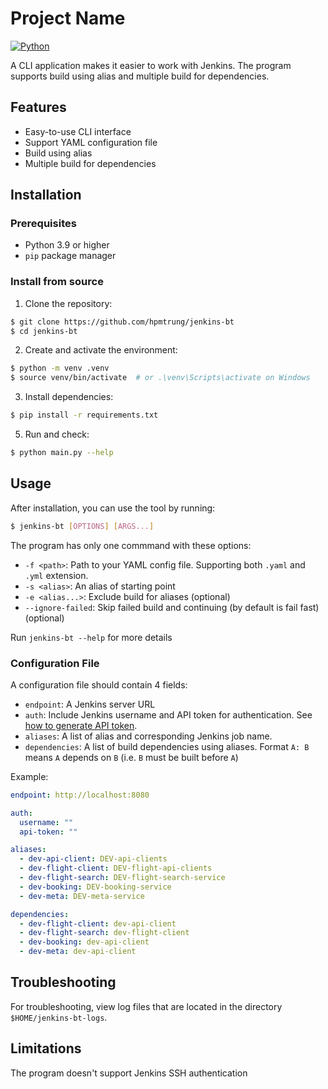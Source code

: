 # Project Name

[![Python](https://img.shields.io/badge/python-3.9+-blue.svg)](https://www.python.org/downloads/)

A CLI application makes it easier to work with Jenkins. The program supports build using alias and multiple build for dependencies.

## Features

- Easy-to-use CLI interface
- Support YAML configuration file
- Build using alias
- Multiple build for dependencies

## Installation

### Prerequisites

- Python 3.9 or higher
- `pip` package manager


### Install from source

1. Clone the repository:

```bash
$ git clone https://github.com/hpmtrung/jenkins-bt
$ cd jenkins-bt
```

2. Create and activate the environment:

```bash
$ python -m venv .venv
$ source venv/bin/activate  # or .\venv\Scripts\activate on Windows
```

3. Install dependencies:

```bash
$ pip install -r requirements.txt
```

5. Run and check:

```bash
$ python main.py --help
```

## Usage

After installation, you can use the tool by running:

```bash
$ jenkins-bt [OPTIONS] [ARGS...]
```

The program has only one commmand with these options:

- `-f <path>`: Path to your YAML config file. Supporting both `.yaml` and `.yml` extension.
- `-s <alias>`: An alias of starting point
- `-e <alias...>`: Exclude build for aliases (optional)
- `--ignore-failed`: Skip failed build and continuing (by default is fail fast) (optional)

Run `jenkins-bt --help` for more details

### Configuration File

A configuration file should contain 4 fields:

- `endpoint`: A Jenkins server URL
- `auth`: Include Jenkins username and API token for authentication. See [how to generate API token](https://stackoverflow.com/a/45466184).
- `aliases`: A list of alias and corresponding Jenkins job name.
- `dependencies`: A list of build dependencies using aliases. Format `A: B` means `A` depends on `B` (i.e. `B` must be built before `A`)

Example:

```yaml
endpoint: http://localhost:8080

auth:
  username: ""
  api-token: ""

aliases:
  - dev-api-client: DEV-api-clients
  - dev-flight-client: DEV-flight-api-clients
  - dev-flight-search: DEV-flight-search-service
  - dev-booking: DEV-booking-service
  - dev-meta: DEV-meta-service

dependencies:
  - dev-flight-client: dev-api-client
  - dev-flight-search: dev-flight-client
  - dev-booking: dev-api-client
  - dev-meta: dev-api-client
```

## Troubleshooting

For troubleshooting, view log files that are located in the directory `$HOME/jenkins-bt-logs`.

## Limitations

The program doesn't support Jenkins SSH authentication